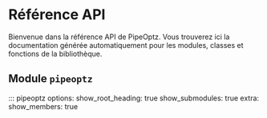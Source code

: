 # Référence API

Bienvenue dans la référence API de PipeOptz. Vous trouverez ici la documentation générée automatiquement pour les modules, classes et fonctions de la bibliothèque.

## Module `pipeoptz`

::: pipeoptz
    options:
      show_root_heading: true
      show_submodules: true
      extra:
        show_members: true

